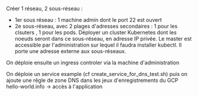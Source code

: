 Créer 1 réseau, 2 sous-réseau :
* 1er sous réseau : 1 machine admin dont le port 22 est ouvert
* 2e sous-réseau, avec 2 plages d'adresses secondaires : 1 pour les clsuters , 1 pour les pods.
Déployer un cluster Kubernetes dont les noeuds seront dans ce sous-réseau, en adresse IP privée.
Le master est accessible par l'administration sur lequel il faudra installer kubectl. Il porte une adresse externe aux sous-réseaux.

On déploie ensuite un ingress controler via la machine d'administration

On déploie un service example (cf create_service_for_dns_test.sh) puis on ajoute une rêgle de zone DNS dans les jeux d'enregistrements du GCP hello-world.info -> accès à l'application 
